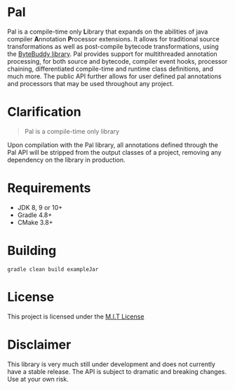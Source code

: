 # Pal
Pal is a compile-time only **L**ibrary that expands on the abilities of java compiler **A**nnotation **P**rocessor extensions. It allows for traditional source transformations as well as post-compile bytecode transformations, using the [ByteBuddy library](https://github.com/raphw/byte-buddy). Pal provides support for multithreaded annotation processing, for both source and bytecode, compiler event hooks, processor chaining, differentiated compile-time and runtime class definitions, and much more. The public API further allows for user defined pal annotations and processors that may be used throughout any project. 

# Clarification
> Pal is a compile-time only library

Upon compilation with the Pal library, all annotations defined through the Pal API will be stripped from the output classes of a project, removing any dependency on the library in production.

# Requirements
 - JDK 8, 9 or 10+
 - Gradle 4.8+
 - CMake 3.8+

# Building
`gradle clean build exampleJar`

# License
This project is licensed under the [M.I.T License](https://github.com/Matthewacon/Pal/blob/master/LICENSE)

# Disclaimer
This library is very much still under development and does not currently have a stable release. The API is subject to dramatic and breaking changes. Use at your own risk. 
